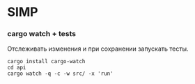 # SIMP


### cargo watch + tests
Отслеживать изменения и при сохранении запускать тесты.
```console
cargo install cargo-watch
cd api
cargo watch -q -c -w src/ -x 'run'
```
